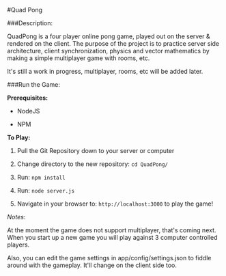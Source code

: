 #Quad Pong

###Description:

QuadPong is a four player online pong game, played out on the server & rendered on the client.  The purpose of the project is to practice server side architecture, client synchronization, physics and vector mathematics by making a simple multiplayer game with rooms, etc.

It's still a work in progress, multiplayer, rooms, etc will be added later.

###Run the Game:

**Prerequisites:**

* NodeJS

* NPM

**To Play:**

1. Pull the Git Repository down to your server or computer

2. Change directory to the new repository: `cd QuadPong/`

3. Run: `npm install`

4. Run: `node server.js`

5. Navigate in your browser to: `http://localhost:3000` to play the game!

*Notes*:

At the moment the game does not support multiplayer, that's coming next.  When you start up a new game you will play against 3 computer controlled players.

Also, you can edit the game settings in app/config/settings.json to fiddle around with the gameplay.  It'll change on the client side too.